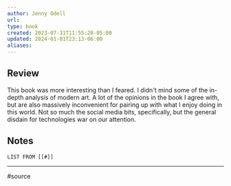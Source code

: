 ```yaml
---
author: Jenny Odell
url: 
type: book
created: 2023-07-31T11:55:28-05:00
updated: 2024-01-01T23:13-06:00
aliases: 
---
```

## Review
This book was more interesting than I feared. I didn't mind some of the in-depth analysis of modern art. A lot of the opinions in the book I agree with, but are also massively inconvenient for pairing up with what I enjoy doing in this world. Not so much the social media bits, specifically, but the general disdain for technologies war on our attention.

## Notes
```dataview
LIST FROM [[#]]
```

---
#source 